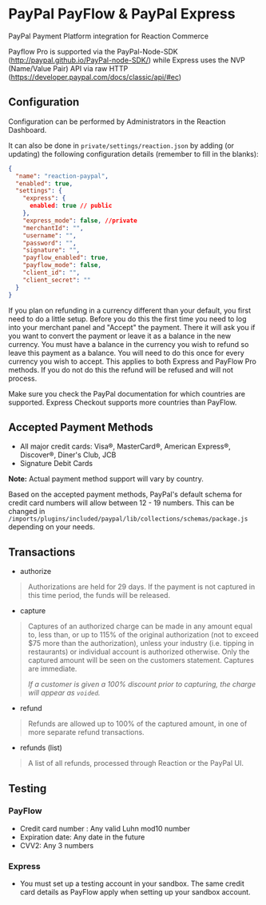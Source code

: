 # PayPal PayFlow & PayPal Express

PayPal Payment Platform integration for Reaction Commerce

Payflow Pro is supported via the PayPal-Node-SDK (<http://paypal.github.io/PayPal-node-SDK/>) while Express uses the NVP (Name/Value Pair) API via raw HTTP (<https://developer.paypal.com/docs/classic/api/#ec>)

## Configuration

Configuration can be performed by Administrators in the Reaction Dashboard.

It can also be done in `private/settings/reaction.json` by adding (or updating) the following configuration details (remember to fill in the blanks):

```json
{
  "name": "reaction-paypal",
  "enabled": true,
  "settings": {
    "express": {
      enabled: true // public
    },
    "express_mode": false, //private
    "merchantId": "",
    "username": "",
    "password": "",
    "signature": "",
    "payflow_enabled": true,
    "payflow_mode": false,
    "client_id": "",
    "client_secret": ""
  }
}
```

If you plan on refunding in a currency different than your default, you first need to do a little setup. Before you do this the first time you need to log into your merchant panel and "Accept" the payment. There it will ask you if you want to convert the payment or leave it as a balance in the new currency. You must have a balance in the currency you wish to refund so leave this payment as a balance. You will need to do this once for every currency you wish to accept. This applies to both Express and PayFlow Pro methods. If you do not do this the refund will be refused and will not process.

Make sure you check the PayPal documentation for which countries are supported. Express Checkout supports more countries than PayFlow.

## Accepted Payment Methods

- All major credit cards: Visa®, MasterCard®, American Express®, Discover®, Diner's Club, JCB
- Signature Debit Cards

**Note:** Actual payment method support will vary by country.

Based on the accepted payment methods, PayPal's default schema for credit card numbers will allow between 12 - 19 numbers. This can be changed in `/imports/plugins/included/paypal/lib/collections/schemas/package.js` depending on your needs.

## Transactions

- authorize

> Authorizations are held for 29 days. If the payment is not captured in this time period, the funds will be released.

- capture

> Captures of an authorized charge can be made in any amount equal to, less than, or up to 115% of the original authorization (not to exceed $75 more than the authorization), unless your industry (i.e. tipping in restaurants) or individual account is authorized otherwise. Only the captured amount will be seen on the customers statement. Captures are immediate.
>
> _If a customer is given a 100% discount prior to capturing, the charge will appear as `voided`._

- refund

> Refunds are allowed up to 100% of the captured amount, in one of more separate refund transactions.

- refunds (list)

> A list of all refunds, processed through Reaction or the PayPal UI.

## Testing

### PayFlow

- Credit card number : Any valid Luhn mod10 number
- Expiration date: Any date in the future
- CVV2: Any 3 numbers

### Express

- You must set up a testing account in your sandbox. The same credit card details as PayFlow apply when setting up your sandbox account.
